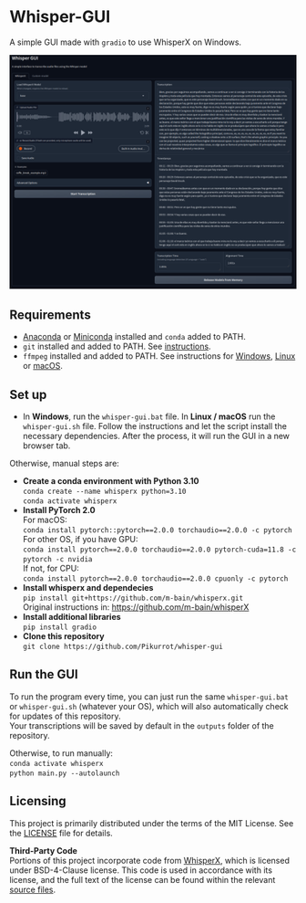 # Whisper-GUI
A simple GUI made with `gradio` to use WhisperX on Windows.  

![whisper-gui-img](https://github.com/Pikurrot/Pikurrot/blob/main/images/whisper-gui/interface_screenshot.png?raw=true)

## Requirements
- [Anaconda](https://docs.anaconda.com/free/anaconda/install/) or [Miniconda](https://docs.conda.io/projects/miniconda/en/latest/) installed and `conda` added to PATH.
- `git` installed and added to PATH. See [instructions](https://git-scm.com/book/en/v2/Getting-Started-Installing-Git).
- `ffmpeg` installed and added to PATH. See instructions for [Windows](https://phoenixnap.com/kb/ffmpeg-windows), [Linux](https://phoenixnap.com/kb/install-ffmpeg-ubuntu) or [macOS](https://phoenixnap.com/kb/ffmpeg-mac).

## Set up
- In **Windows**, run the `whisper-gui.bat` file. In **Linux / macOS** run the `whisper-gui.sh` file. Follow the instructions and let the script install the necessary dependencies. After the process, it will run the GUI in a new browser tab.

Otherwise, manual steps are:
- **Create a conda environment with Python 3.10**  
	`conda create --name whisperx python=3.10`  
	`conda activate whisperx`
- **Install PyTorch 2.0**  
	For macOS:  
	`conda install pytorch::pytorch==2.0.0 torchaudio==2.0.0 -c pytorch`  
	For other OS, if you have GPU:  
	`conda install pytorch==2.0.0 torchaudio==2.0.0 pytorch-cuda=11.8 -c pytorch -c nvidia`  
	If not, for CPU:  
	`conda install pytorch==2.0.0 torchaudio==2.0.0 cpuonly -c pytorch`
- **Install whisperx and dependecies**  
	`pip install git+https://github.com/m-bain/whisperx.git`  
	Original instructions in: https://github.com/m-bain/whisperX
- **Install additional libraries**  
	`pip install gradio`  
- **Clone this repository**  
	`git clone https://github.com/Pikurrot/whisper-gui`

## Run the GUI
To run the program every time, you can just run the same `whisper-gui.bat` or `whisper-gui.sh` (whatever your OS), which will also automatically check for updates of this repository.  
Your transcriptions will be saved by default in the `outputs` folder of the repository.

Otherwise, to run manually:  
`conda activate whisperx`  
`python main.py --autolaunch`

## Licensing
This project is primarily distributed under the terms of the MIT License. See the [LICENSE](LICENSE) file for details.

**Third-Party Code**  
Portions of this project incorporate code from [WhisperX](https://github.com/m-bain/whisperX), which is licensed under BSD-4-Clause license. This code is used in accordance with its license, and the full text of the license can be found within the relevant [source files](scripts/whisper_model.py).
